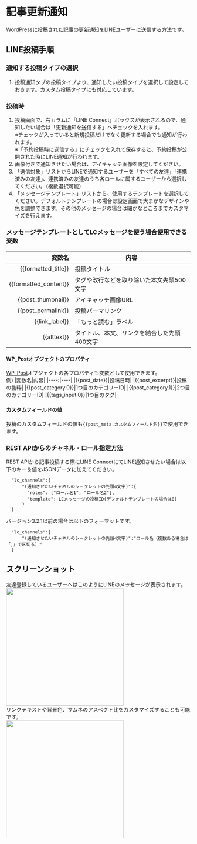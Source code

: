 # 記事更新通知
WordPressに投稿された記事の更新通知をLINEユーザーに送信する方法です。

## LINE投稿手順
### 通知する投稿タイプの選択
1. 投稿通知タブの投稿タイプより、通知したい投稿タイプを選択して設定しておきます。カスタム投稿タイプにも対応しています。

### 投稿時
1. 投稿画面で、右カラムに「LINE Connect」ボックスが表示されるので、通知したい場合は「更新通知を送信する」へチェックを入れます。  
※チェックが入っていると新規投稿だけでなく更新する場合でも通知が行われます。  
※「予約投稿時に送信する」にチェックを入れて保存すると、予約投稿が公開された時にLINE通知が行われます。  
2. 画像付きで通知させたい場合は、アイキャッチ画像を設定してください。
3. 「送信対象」リストからLINEで通知するユーザーを「すべての友達」「連携済みの友達」、連携済みの友達のうち各ロールに属するユーザーから選択してください。（複数選択可能）
4. 「メッセージテンプレート」リストから、使用するテンプレートを選択してください。デフォルトテンプレートの場合は設定画面で大まかなデザインや色を調整できます。その他のメッセージの場合は細かなところまでカスタマイズを行えます。

### メッセージテンプレートとしてLCメッセージを使う場合使用できる変数
|変数名|内容|
|----:|----|
|{{formatted_title}}|投稿タイトル|
|{{formatted_content}}|タグや改行などを取り除いた本文先頭500文字|
|{{post_thumbnail}}|アイキャッチ画像URL|
|{{post_permalink}}|投稿パーマリンク|
|{{link_label}}|「もっと読む」ラベル|
|{{alttext}}|タイトル、本文、リンクを結合した先頭400文字|

#### WP_Postオブジェクトのプロパティ
[WP_Post](https://developer.wordpress.org/reference/classes/wp_post/)オブジェクトの各プロパティも変数として使用できます。  
例)
|変数名|内容|
|----:|----|
|{{post_date}}|投稿日時|
|{{post_excerpt}}|投稿の抜粋|
|{{post_category.0}}|1つ目のカテゴリーID|
|{{post_category.1}}|2つ目のカテゴリーID|
|{{tags_input.0}}|1つ目のタグ|

#### カスタムフィールドの値
投稿のカスタムフィールドの値も`{{post_meta.カスタムフィールド名}}`で使用できます。


### REST APIからのチャネル・ロール指定方法
REST APIから記事投稿する際にLINE ConnectにてLINE通知させたい場合は以下のキー＆値をJSONデータに加えてください。
```
  "lc_channels":{
      "(通知させたいチャネルのシークレットの先頭4文字)":{
        "roles": ["ロール名1", "ロール名2"],
        "template": LCメッセージの投稿ID(デフォルトテンプレートの場合は0)
      }
  }
```

バージョン3.2.1以前の場合は以下のフォーマットです。
```
  "lc_channels":{
      "(通知させたいチャネルのシークレットの先頭4文字)":"ロール名（複数ある場合は「,」で区切る）"
  }
```


## スクリーンショット
友達登録しているユーザーへはこのようにLINEのメッセージが表示されます。  
<img src="https://blog.shipweb.jp/wp-content/uploads/2021/03/PNG-imageposttoline.png" width="320"></img>  
リンクテキストや背景色、サムネのアスペクト比をカスタマイズすることも可能です。  
<img src="https://blog.shipweb.jp/wp-content/uploads/2021/03/PNG-imageposttolinecustom.png" width="320"></img>  